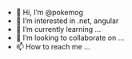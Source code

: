 - 👋 Hi, I’m @pokemog
- 👀 I’m interested in .net, angular
- 🌱 I’m currently learning ...
- 💞️ I’m looking to collaborate on ...
- 📫 How to reach me ...

<!---
pokemog/pokemog is a ✨ special ✨ repository because its `README.md` (this file) appears on your GitHub profile.
You can click the Preview link to take a look at your changes.
--->
